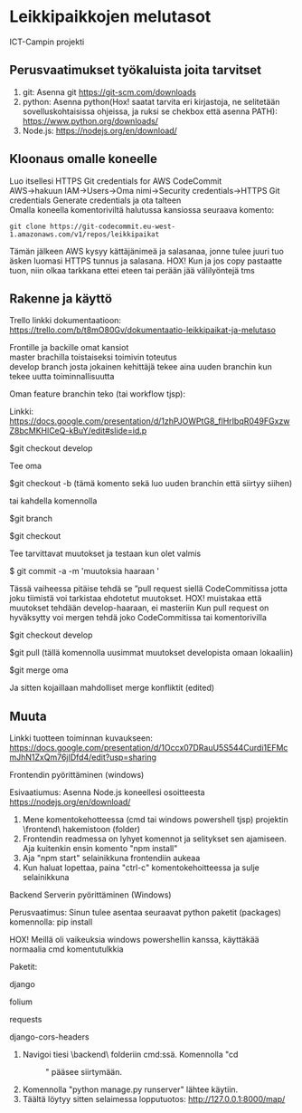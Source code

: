 # Leikkipaikkojen melutasot  
ICT-Campin projekti  

## Perusvaatimukset työkaluista joita tarvitset

1. git: Asenna git https://git-scm.com/downloads
2. python: Asenna python(Hox! saatat tarvita eri kirjastoja, ne selitetään sovelluskohtaisissa ohjeissa, ja ruksi se chekbox että asenna PATH): https://www.python.org/downloads/
3. Node.js: https://nodejs.org/en/download/

## Kloonaus omalle koneelle  
Luo itsellesi HTTPS Git credentials for AWS CodeCommit  
AWS->hakuun IAM->Users->Oma nimi->Security credentials->HTTPS Git credentials Generate credentials ja ota talteen  
Omalla koneella komentoriviltä halutussa kansiossa seuraava komento:
```
git clone https://git-codecommit.eu-west-1.amazonaws.com/v1/repos/leikkipaikat  
```
Tämän jälkeen AWS kysyy kättäjänimeä ja salasanaa, jonne tulee juuri tuo äsken luomasi HTTPS tunnus ja salasana.
HOX! Kun ja jos copy pastaatte tuon, niin olkaa tarkkana ettei eteen tai perään jää välilyöntejä tms

## Rakenne ja käyttö  

Trello linkki dokumentaatioon: https://trello.com/b/t8mO80Gv/dokumentaatio-leikkipaikat-ja-melutaso

Frontille ja backille omat kansiot  
master brachilla toistaiseksi toimivin toteutus  
develop branch josta jokainen kehittäjä tekee aina uuden branchin kun tekee uutta toiminnallisuutta  

Oman feature branchin teko (tai workflow tjsp):

Linkki: https://docs.google.com/presentation/d/1zhPJOWPtG8_flHrIbqR049FGxzwZ8bcMKHlCeQ-kBuY/edit#slide=id.p

$git checkout develop

Tee oma

$git checkout -b <oma-branch> (tämä komento sekä luo uuden branchin että siirtyy siihen)

tai kahdella komennolla

$git branch <oman-branch>

$git checkout <oman-branch>

Tee tarvittavat muutokset ja testaan kun olet valmis

$ git commit -a -m 'muutoksia haaraan <oman-branch>'

Tässä vaiheessa pitäise tehdä se ”pull request siellä CodeCommitissa jotta joku tiimistä voi tarkistaa ehdotetut muutokset. HOX! muistakaa että muutokset tehdään develop-haaraan, ei masteriin
Kun pull request on hyväksytty voi mergen tehdä joko CodeCommitissa tai komentorivilla

$git checkout develop

$git pull (tällä komennolla uusimmat muutokset developista omaan lokaaliin)

$git merge oma <oman-branch>

Ja sitten kojaillaan mahdolliset merge konfliktit (edited) 

## Muuta  
Linkki tuotteen toiminnan kuvaukseen: https://docs.google.com/presentation/d/1Occx07DRauU5S544Curdi1EFMcmJhN1ZxQm76jIDfd4/edit?usp=sharing  

Frontendin pyörittäminen (windows)

Esivaatiumus: Asenna Node.js koneellesi osoitteesta https://nodejs.org/en/download/

1. Mene komentokehotteessa (cmd tai windows powershell tjsp) projektin \frontend\ hakemistoon (folder) 
2. Frontendin readmessa on lyhyet komennot ja selitykset sen ajamiseen. Aja kuitenkin ensin komento "npm install"
3. Aja "npm start" selainikkuna frontendiin aukeaa
4. Kun haluat lopettaa, paina "ctrl-c" komentokehoitteessa ja sulje selainikkuna

Backend Serverin pyörittäminen (Windows)

Perusvaatimus: Sinun tulee asentaa seuraavat python paketit (packages) komennolla: pip install <paketin nimi>

HOX! Meillä oli vaikeuksia windows powershellin kanssa, käyttäkää normaalia cmd komentutulkkia

Paketit:

django

folium

requests

django-cors-headers


1. Navigoi tiesi \backend\ folderiin cmd:ssä. Komennolla "cd <dir name>" pääsee siirtymään.
2. Komennolla "python manage.py runserver" lähtee käytiin.
3. Täältä löytyy sitten selaimessa lopputuotos: http://127.0.0.1:8000/map/


